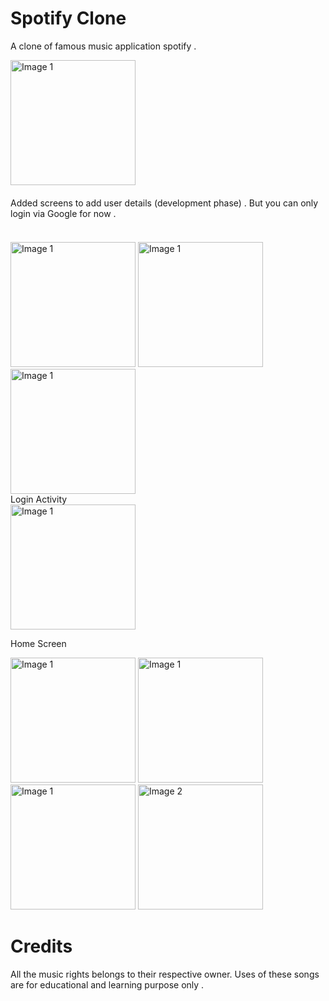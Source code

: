 <h1>Spotify Clone</h1>

A clone of famous music application spotify .
<!-- Wrap the images in a div with a class for styling -->
<img src="https://github.com/harsh-kumar-tomar/Spotify/assets/114944825/830b1588-8155-43bb-a89e-20bd503b004e" alt="Image 1" width="200">
<Br>
<!-- Log in screen -->
<div style="padding: 20px 0;">
Added screens to add user details (development phase) . But you can only login via Google for now .
</div>
<br>
<img src="https://github.com/harsh-kumar-tomar/Spotify/assets/114944825/4287c399-a141-456d-bde1-05d9e0273801" alt="Image 1" width="200">
<img src="https://github.com/harsh-kumar-tomar/Spotify/assets/114944825/dfca9cc6-36e0-4670-8073-47799ee08ff7" alt="Image 1" width="200">
<img src="https://github.com/harsh-kumar-tomar/Spotify/assets/114944825/f6d0a821-d76f-4270-9404-a59aa88bf517" alt="Image 1" width="200">

<br/>
Login Activity
<br>

<img src="https://github.com/harsh-kumar-tomar/Spotify/assets/114944825/185686a0-eb1d-4038-9f8f-0b38e4bd269c" alt="Image 1" width="200">

Home Screen
<div>
<img src="https://github.com/harsh-kumar-tomar/Spotify/assets/114944825/5fa295ea-9b39-45cb-8f4c-4cb92a08a1ea" alt="Image 1" width="200">
<img src="https://github.com/harsh-kumar-tomar/Spotify/assets/114944825/2780d696-7857-4bc2-9621-e0601fef3921" alt="Image 1" width="200">

<img src="https://github.com/harsh-kumar-tomar/Spotify/assets/114944825/4d2b79b1-bc54-4297-b418-2f45d810f4aa" alt="Image 1" width="200">
<img src="https://github.com/harsh-kumar-tomar/Spotify/assets/114944825/26f1d6ee-e11a-49e7-966e-4daa2933ac1e" alt="Image 2" width="200">


<h1>Credits</h1>
All the music rights belongs to their respective owner. Uses of these songs are for educational and learning purpose only .
